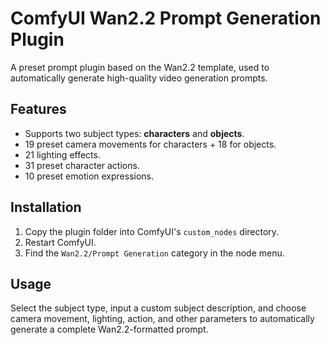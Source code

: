 # ComfyUI Wan2.2 Prompt Generation Plugin

A preset prompt plugin based on the Wan2.2 template, used to automatically generate high-quality video generation prompts.

## Features

- Supports two subject types: **characters** and **objects**.
- 19 preset camera movements for characters + 18 for objects.
- 21 lighting effects.
- 31 preset character actions.
- 10 preset emotion expressions.

## Installation

1. Copy the plugin folder into ComfyUI's `custom_nodes` directory.
2. Restart ComfyUI.
3. Find the `Wan2.2/Prompt Generation` category in the node menu.

## Usage

Select the subject type, input a custom subject description, and choose camera movement, lighting, action, and other parameters to automatically generate a complete Wan2.2-formatted prompt.

